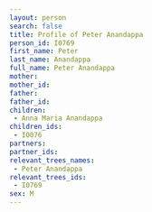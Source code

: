 ```yaml
---
layout: person
search: false
title: Profile of Peter Anandappa
person_id: I0769
first_name: Peter
last_name: Anandappa
full_name: Peter Anandappa
mother: 
mother_id: 
father: 
father_id: 
children:
 - Anna Maria Anandappa
children_ids:
 - I0076
partners:
partner_ids:
relevant_trees_names:
 - Peter Anandappa
relevant_trees_ids:
 - I0769
sex: M
---
```


